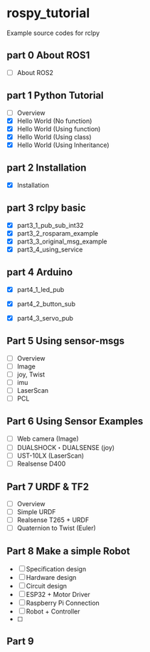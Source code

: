 # rospy_tutorial
Example source codes for rclpy

## part 0 About ROS1

- [ ] About ROS2

## part 1 Python Tutorial

- [ ] Overview
- [x] Hello World (No function)
- [x] Hello World (Using function)
- [x] Hello World (Using class)
- [x] Hello World (Using Inheritance)

## part 2 Installation

- [x] Installation

## part 3 rclpy basic

- [x] part3_1_pub_sub_int32
- [x] part3_2_rosparam_example
- [x] part3_3_original_msg_example
- [x] part3_4_using_service

## part 4 Arduino

- [x] part4_1_led_pub

- [x] part4_2_button_sub

- [x] part4_3_servo_pub

## Part 5 Using sensor-msgs

- [ ] Overview
- [ ] Image
- [ ] joy, Twist
- [ ] imu
- [ ] LaserScan
- [ ] PCL

## Part 6 Using Sensor Examples

- [ ] Web camera (Image)
- [ ] DUALSHOCK・DUALSENSE (joy)
- [ ] UST-10LX (LaserScan)
- [ ] Realsense D400

## Part 7 URDF & TF2

- [ ] Overview
- [ ] Simple URDF
- [ ] Realsense T265 + URDF
- [ ] Quaternion to Twist (Euler)

## Part 8 Make a simple Robot

- [ ] Specification design
- [ ] Hardware design
- [ ] Circuit design
- [ ] ESP32 + Motor Driver
- [ ] Raspberry Pi Connection
- [ ] Robot + Controller
- [ ] 

## Part 9 